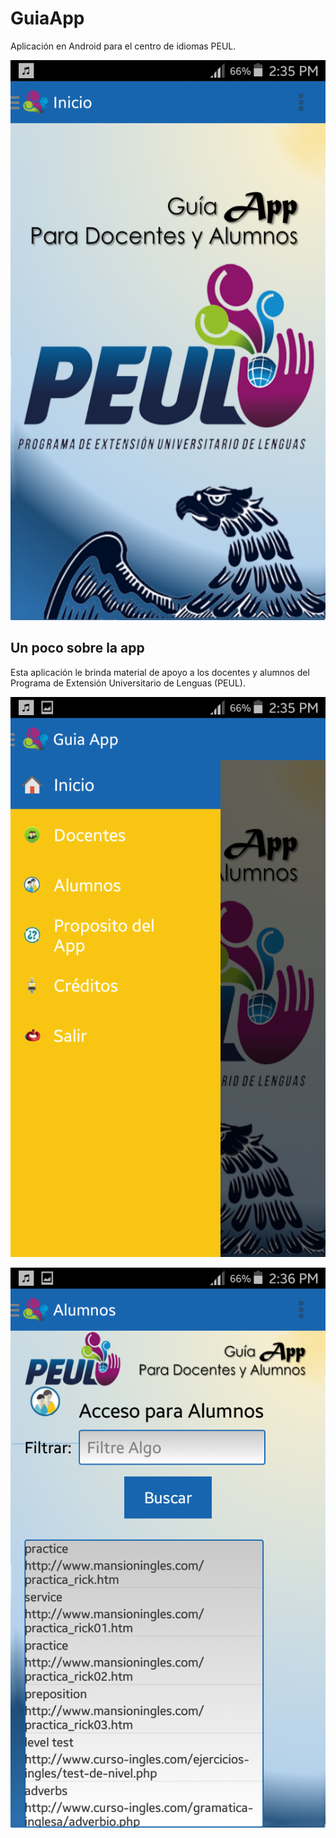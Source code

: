 # GuiaApp
Aplicación en Android para el centro de idiomas PEUL.

![Importación exitosa](/images/front.png)

## Un poco sobre la app

Esta aplicación le brinda material de apoyo a los docentes y alumnos del Programa de Extensión Universitario de Lenguas (PEUL).

![Importación exitosa](/images/side.png)

![Importación exitosa](/images/info.png)